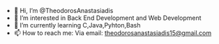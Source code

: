- 👋 Hi, I’m @TheodorosAnastasiadis
- 👀 I’m interested in Back End Development and Web Development 
- 🌱 I’m currently learning C,Java,Pyhton,Bash
- 📫 How to reach me: Via email: theodorosanastasiadis15@gmail.com

<!---
TheodorosAnastasiadis/TheodorosAnastasiadis is a ✨ special ✨ repository because its `README.md` (this file) appears on your GitHub profile.
You can click the Preview link to take a look at your changes.
--->

